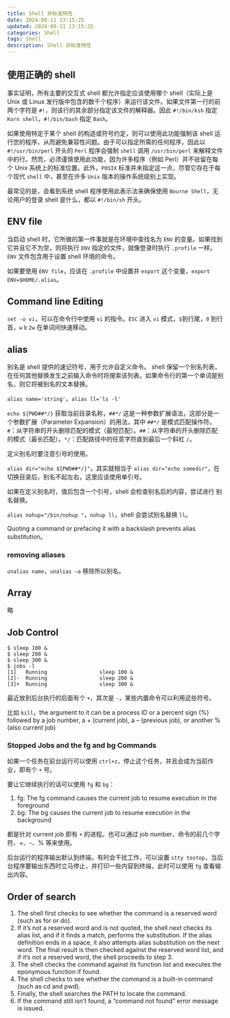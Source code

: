 ```yaml
---
title: Shell 非标准特性
date: 2024-08-11 13:15:25
updated: 2024-08-11 13:15:25
categories: Shell
tags: Shell
description: Shell 非标准特性
---
```


## 使用正确的 shell
事实证明，所有主要的交互式 shell 都允许指定应该使用哪个 shell（实际上是 Unix 或 Linux 发行版中包含的数千个程序）来运行该文件。如果文件第一行的前两个字符是 `#!`，则该行的其余部分指定该文件的解释器。因此 `#!/bin/ksh` 指定 `Korn shell`，`#!/bin/bash` 指定 `Bash`。

如果使用特定于某个 shell 的构造或符号约定，则可以使用此功能强制该 shell 运行您的程序，从而避免兼容性问题。由于可以指定所需的任何程序，因此以 `#!/usr/bin/perl` 开头的 `Perl` 程序会强制 `shell` 调用 `/usr/bin/perl` 来解释文件中的行。然而，必须谨慎使用此功能，因为许多程序（例如 Perl）并不驻留在每个 Unix 系统上的标准位置。此外，`POSIX` 标准并未指定这一点，尽管它存在于每个现代 `shell` 中，甚至在许多 `Unix` 版本的操作系统级别上实现。

最常见的是，会看到系统 shell 程序使用此表示法来确保使用 `Bourne Shell`，无论用户的登录 shell 是什么，都以 `#!/bin/sh` 开头。

## ENV file
当启动 shell 时，它所做的第一件事就是在环境中查找名为 `ENV` 的变量。如果找到它并且它不为空，则将执行 `ENV` 指定的文件，就像登录时执行 `.profile` 一样。`ENV` 文件包含用于设置 shell 环境的命令。

如果要使用 `ENV file`，应该在 `.profile` 中设置并 `export` 这个变量，`export ENV=$HOME/.alias`。

## Command line Editing
`set -o vi`，可以在命令行中使用 `vi` 的指令。`ESC` 进入 `vi` 模式，`$`到行尾，`0` 到行首，`w` `b` `2w` 在单词间快速移动。


## alias
别名是 shell 提供的速记符号，用于允许自定义命令。 shell 保留一个别名列表，在任何其他替换发生之前输入命令时将搜索该列表。如果命令行的第一个单词是别名，则它将被别名的文本替换。

`alias name='string'`，`alias ll='ls -l'`

`echo ${PWD##*/}` 获取当前目录名称，`##*/` 这是一种参数扩展语法，这部分是一个参数扩展（Parameter Expansion）的用法，其中 `##*/` 是模式匹配操作符。`#`：从字符串的开头删除匹配的模式（最短匹配）。`##`：从字符串的开头删除匹配的模式（最长匹配）。`*/`：匹配路径中的任意字符直到最后一个斜杠 `/`。

定义别名时要注意引号的使用。

`alias dir="echo ${PWD##*/}"`，其实就相当于 `alias dir="echo somedir"`，在切换目录后，别名不起左右，这里应该使用单引号。

如果在定义别名时，值后包含一个引号，shell 会检查别名后的内容，尝试进行 别名替换。

`alias nohup="/bin/nohup "`，`nohup ll`，shell 会尝试别名替换 `ll`。

Quoting a command or prefacing it with a backslash prevents alias substitution。

### removing aliases
`unalias name`，`unalias –a` 移除所以别名。

## Array
略

## Job Control
```shell
$ sleep 100 &
$ sleep 200 &
$ sleep 300 &
$ jobs -l
[1]   Running                 sleep 100 &
[2]-  Running                 sleep 200 &
[3]+  Running                 sleep 300 &
```
最近放到后台执行的后面有个 `+`，其次是 `-`，某些内置命令可以利用这些符号。

比如 `kill`，the argument to it can be a process ID or a percent sign (%) followed by a job number, a + (current job), a – (previous job), or another % (also current job)

### Stopped Jobs and the fg and bg Commands
如果一个任务在前台运行可以使用 `ctrl+z`，停止这个任务，并且会成为当前作业，即有个 `+` 号。

要让它继续执行的话可以使用 `fg` 和 `bg`：
1. fg: The fg command causes the current job to resume execution in the foreground
2. bg: The bg causes the current job to resume execution in the background

都是针对 current job 即有 `+` 的进程。也可以通过 job number、命令的前几个字符、+、-、% 等来使用。

后台运行的程序输出默认到终端，有时会干扰工作，可以设置 `stty tostop`，当后台程序要输出东西时立马停止，并打印一些内容到终端，此时可以使用 `fg` 查看输出内容。

## Order of search
1. The shell first checks to see whether the command is a reserved word (such as for or do).
2. If it’s not a reserved word and is not quoted, the shell next checks its alias list, and if it finds a match, performs the substitution. If the alias definition ends in a space, it also attempts alias substitution on the next word. The final result is then checked against the reserved word list, and if it’s not a reserved word, the shell proceeds to step 3.
3. The shell checks the command against its function list and executes the eponymous function if found.
4. The shell checks to see whether the command is a built-in command (such as cd and pwd).
5. Finally, the shell searches the PATH to locate the command.
6. If the command still isn’t found, a “command not found” error message is issued.

